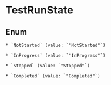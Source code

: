 
# TestRunState

## Enum


    * `NotStarted` (value: `"NotStarted"`)

    * `InProgress` (value: `"InProgress"`)

    * `Stopped` (value: `"Stopped"`)

    * `Completed` (value: `"Completed"`)



